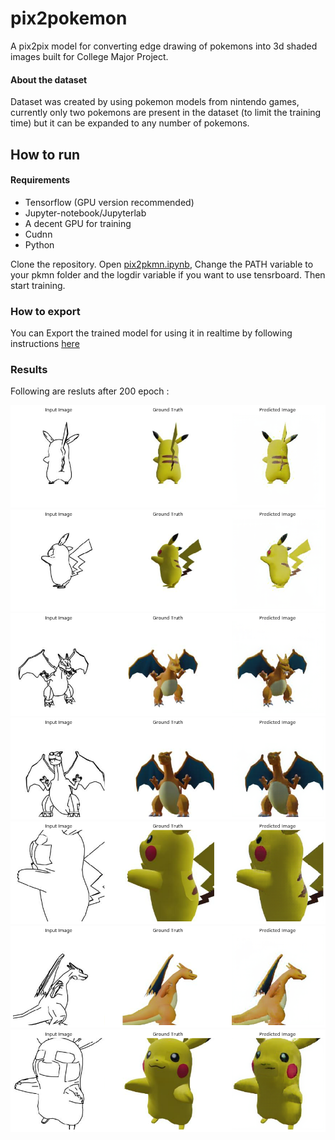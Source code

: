 # pix2pokemon
A pix2pix model for converting edge drawing of pokemons into 3d shaded images built for College Major Project.

#### About the dataset
Dataset was created by using pokemon models from nintendo games, currently only two pokemons are present in the dataset (to limit the training time) but it can be expanded to any number of pokemons.

## How to run

#### Requirements
- Tensorflow (GPU version recommended)
- Jupyter-notebook/Jupyterlab
- A decent GPU for training
- Cudnn
- Python


Clone the repository. Open [pix2pkmn.ipynb](/pix2pokemon.ipynb), Change the PATH variable to your pkmn folder and the logdir variable if you want to use tensrboard.
Then start training.


### How to export

You can Export the trained model for using it in realtime by following instructions [here](https://github.com/affinelayer/pix2pix-tensorflow/blob/master/server)

### Results

Following are resluts after 200 epoch :

![1](OutputSamples/1.png)
![2](OutputSamples/2.png)
![3](OutputSamples/3.png)
![4](OutputSamples/4.png)
![5](OutputSamples/5.png)
![6](OutputSamples/6.png)
![7](OutputSamples/7.png)
